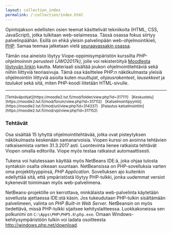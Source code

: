 ```yaml
---
layout: collection_index
permalink: /:collection/index.html
---
```


Opintojakson edellisten osien teemat käsittelivät tekniikoita (HTML, CSS, JavaScript), jotka tulkitaan web-selaimessa. Tässä osassa fokus siirtyy palvelinpäähän. Esillä on ehkä yleisin palvelinpään web-ohjelmointikieli, [PHP][PHP]. Samaa teemaa jatketaan vielä [seuraavassakin osassa](../osa4).

[PHP]: http://php.net

Tämän osa aineisto löytyy Viope-oppimisympäristön kurssilta *PHP-ohjelmoinnin perusteet (JWO2017k)*, jolle voi rekisteröityä [Moodlesta löytyvän linkin][viope] kautta. Materiaali sisältää joukon ohjelmointitehtäviä sekä niihin liittyviä teoriasivuja. Tämä osa käsittelee PHP:n näkökulmasta yleisiä ohjelmointiin liittyviä asioita kuten *muuttujat*, *ohjausrakenteet*, *lausekkeet* ja *taulukot* sekä sitä, miten PHP-koodi liitetään HTML-sivulle.

[viope]: https://moodle2.tut.fi/mod/url/view.php?id=315284

<hr/>
<small>
[Tehtäväpohjat](https://moodle2.tut.fi/mod/folder/view.php?id=317111) &nbsp;
[Keskustelu](https://moodle2.tut.fi/mod/forum/view.php?id=317112) &nbsp;
[Katselmointipyyntö](https://moodle2.tut.fi/mod/url/view.php?id=314337) &nbsp;
[Palautus katselmointiin](https://moodle2.tut.fi/mod/vpl/view.php?id=317152)
</small>

### Tehtävät

Osa sisältää 15 lyhyttä ohjelmointitehtävää, jotka ovat pisteytyksen näkökulmasta keskenään samanarvoisia. Viopen kurssi on avoinna tehtävien ratkaisemista varten 31.3.2017 asti. Luontevinta lienee ratkaista tehtävät Viopen omalla editorilla. Viope myös testaa ratkaisut automaattisesti.

Tukena voi halutessaan käyttää myös NetBeans IDE:ä, joka ohjaa tulosta syntaksin osalta oikeaan suuntaan. NetBeansissa on PHP-sovelluksia varten oma projektityyppinsä, *PHP Application*. Sovelluksen ajo kuitenkin edellyttää sitä, että ympäristöstä löytyy PHP-tulkki, jonka uudemmat versiot kykenevät toimimaan myös web-palvelimena. 

NetBeans-projektille on kerrottava, minkälaista web-palvelinta käytetään sovellusta ajettaessa IDE:stä käsin. Jos tukeudutaan PHP-tulkin sisältämään palvelimeen, valinta on *PHP Built-in Web Server*. NetBeansin on myös tiedettävä, missä PHP-tulkki sijaitsee kehityslaitteessa. Luokkakoneissa sen polkunimi on `C:\Apps\PHP\PHP5.6\php.exe`. Omaan Windows-kehitysympäristöön tulkin voi ladata osoitteesta <http://windows.php.net/download>.

